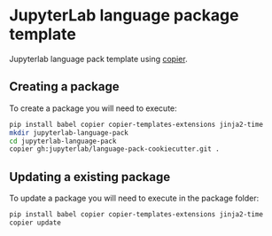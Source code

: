 # JupyterLab language package template

Jupyterlab language pack template using [copier](https://copier.readthedocs.io).

## Creating a package

To create a package you will need to execute:

```sh
pip install babel copier copier-templates-extensions jinja2-time
mkdir jupyterlab-language-pack
cd jupyterlab-language-pack
copier gh:jupyterlab/language-pack-cookiecutter.git .
```

## Updating a existing package

To update a package you will need to execute in the package folder:

```sh
pip install babel copier copier-templates-extensions jinja2-time
copier update
```
